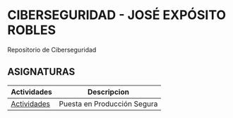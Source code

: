 # CIBERSEGURIDAD - JOSÉ EXPÓSITO ROBLES 
Repositorio de Ciberseguridad
## ASIGNATURAS
| Actividades  | Descripcion |
| ------------- | ------------- |
| [Actividades](Puesta-Produccion-segura/Ejercicios.md)  | Puesta en Producción Segura  |

